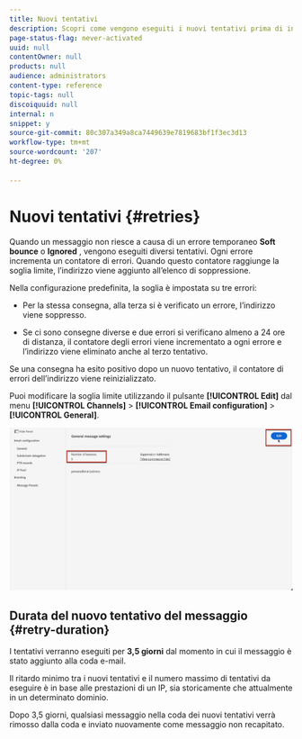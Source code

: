 ```yaml
---
title: Nuovi tentativi
description: Scopri come vengono eseguiti i nuovi tentativi prima di inviare un indirizzo all’elenco di soppressione
page-status-flag: never-activated
uuid: null
contentOwner: null
products: null
audience: administrators
content-type: reference
topic-tags: null
discoiquuid: null
internal: n
snippet: y
source-git-commit: 80c307a349a8ca7449639e7819683bf1f3ec3d13
workflow-type: tm+mt
source-wordcount: '207'
ht-degree: 0%

---
```



# Nuovi tentativi {#retries}

Quando un messaggio non riesce a causa di un errore temporaneo **Soft bounce** o **Ignored** , vengono eseguiti diversi tentativi. Ogni errore incrementa un contatore di errori. Quando questo contatore raggiunge la soglia limite, l’indirizzo viene aggiunto all’elenco di soppressione.

Nella configurazione predefinita<!--so can you edit this setting or not?? contradictory information was given-->, la soglia è impostata su tre errori:

* Per la stessa consegna, alla terza si è verificato un errore, l’indirizzo viene soppresso.

* Se ci sono consegne diverse e due errori si verificano almeno a 24 ore di distanza, il contatore degli errori viene incrementato a ogni errore e l’indirizzo viene eliminato anche al terzo tentativo.

Se una consegna ha esito positivo dopo un nuovo tentativo, il contatore di errori dell’indirizzo viene reinizializzato.

Puoi modificare la soglia limite utilizzando il pulsante **[!UICONTROL Edit]** dal menu **[!UICONTROL Channels]** > **[!UICONTROL Email configuration]** > **[!UICONTROL General]**.<!--currently you can edit this in staging // now I see in UI: Suppression rule > Bounce days??? > 4-->

![](../assets/retries-edition.png)

## Durata del nuovo tentativo del messaggio {#retry-duration}

I tentativi verranno eseguiti per **3,5 giorni** dal momento in cui il messaggio è stato aggiunto alla coda e-mail.

Il ritardo minimo tra i nuovi tentativi e il numero massimo di tentativi da eseguire è <!--managed by the Enhanced MTA,--> in base alle prestazioni di un IP, sia storicamente che attualmente in un determinato dominio.

Dopo 3,5 giorni, qualsiasi messaggio nella coda dei nuovi tentativi verrà rimosso dalla coda e inviato nuovamente come messaggio non recapitato.<!--???-->